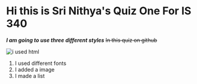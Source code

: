 # Hi this is Sri Nithya's Quiz One For IS 340

***I am going to use three different styles***
~~In this quiz on github~~

![i used html](https://blogs.illinois.edu/files/8464/803066/159217.png)


1. I used different fonts
2. I added a image 
3. I made a list

